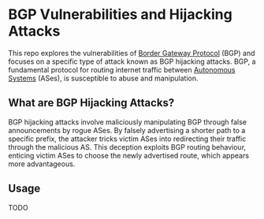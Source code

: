 # BGP Vulnerabilities and Hijacking Attacks
This repo explores the vulnerabilities of [Border Gateway Protocol](https://en.wikipedia.org/wiki/Border_Gateway_Protocol) (BGP) and focuses on a specific type of attack known as BGP hijacking attacks. BGP, a fundamental protocol for routing internet traffic between [Autonomous Systems](https://en.wikipedia.org/wiki/Autonomous_system_(Internet)) (ASes), is susceptible to abuse and manipulation.
## What are BGP Hijacking Attacks?
BGP hijacking attacks involve maliciously manipulating BGP through false announcements by rogue ASes. By falsely advertising a shorter path to a specific prefix, the attacker tricks victim ASes into redirecting their traffic through the malicious AS. This deception exploits BGP routing behaviour, enticing victim ASes to choose the newly advertised route, which appears more advantageous.

## Usage
TODO
